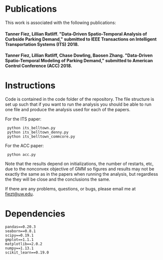 # Publications
This work is associated with the following publications:


#### Tanner Fiez, Lillian Ratliff. "Data-Driven Spatio-Temporal Analysis of Curbside Parking Demand," submitted to IEEE Transactions on Intelligent Transportation Systems (ITS) 2018.


#### Tanner Fiez, Lillian Ratliff, Chase Dowling, Baosen Zhang. "Data-Driven Spatio-Temporal Modeling of Parking Demand," submitted to American Control Conference (ACC) 2018.

# Instructions
Code is contained in the code folder of the repository. The file structure is
set up such that if you want to run the analysis you should be able to run one
file and produce the analysis used for each of the papers.

For the ITS paper:

     python its_belltown.py
     python its_belltown_denny.py
     python its_belltown_commcore.py

For the ACC paper:

     python acc.py

Note that the results depend on initializations, the number of restarts, etc,
due to the nonconvex objective of GMM so figures and results may not be
exactly the same as in the papers when running the analysis, but regardless
the they will be close and the conclusions the same.

If there are any problems, questions, or bugs, please email me at fiezt@uw.edu.

# Dependencies
    pandas==0.20.3
    seaborn==0.8.1
    scipy==0.19.1
    gmplot==1.1.1
    matplotlib==2.0.2
    numpy==1.13.1
    scikit_learn==0.19.0
